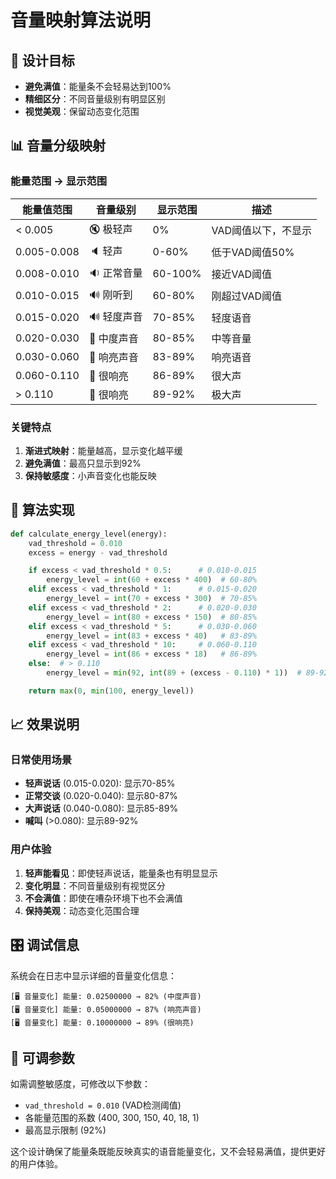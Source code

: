 # 音量映射算法说明

## 🎯 设计目标
- **避免满值**：能量条不会轻易达到100%
- **精细区分**：不同音量级别有明显区别
- **视觉美观**：保留动态变化范围

## 📊 音量分级映射

### 能量范围 → 显示范围

| 能量值范围 | 音量级别 | 显示范围 | 描述 |
|-----------|----------|----------|------|
| < 0.005 | 🔇 极轻声 | 0% | VAD阈值以下，不显示 |
| 0.005-0.008 | 🔈 轻声 | 0-60% | 低于VAD阈值50% |
| 0.008-0.010 | 🔉 正常音量 | 60-100% | 接近VAD阈值 |
| 0.010-0.015 | 🔊 刚听到 | 60-80% | 刚超过VAD阈值 |
| 0.015-0.020 | 🔊 轻度声音 | 70-85% | 轻度语音 |
| 0.020-0.030 | 📢 中度声音 | 80-85% | 中等音量 |
| 0.030-0.060 | 📢 响亮声音 | 83-89% | 响亮语音 |
| 0.060-0.110 | 📣 很响亮 | 86-89% | 很大声 |
| > 0.110 | 📣 很响亮 | 89-92% | 极大声 |

### 关键特点
1. **渐进式映射**：能量越高，显示变化越平缓
2. **避免满值**：最高只显示到92%
3. **保持敏感度**：小声音变化也能反映

## 🔧 算法实现

```python
def calculate_energy_level(energy):
    vad_threshold = 0.010
    excess = energy - vad_threshold

    if excess < vad_threshold * 0.5:      # 0.010-0.015
        energy_level = int(60 + excess * 400)  # 60-80%
    elif excess < vad_threshold * 1:      # 0.015-0.020
        energy_level = int(70 + excess * 300)  # 70-85%
    elif excess < vad_threshold * 2:      # 0.020-0.030
        energy_level = int(80 + excess * 150)  # 80-85%
    elif excess < vad_threshold * 5:      # 0.030-0.060
        energy_level = int(83 + excess * 40)   # 83-89%
    elif excess < vad_threshold * 10:     # 0.060-0.110
        energy_level = int(86 + excess * 18)   # 86-89%
    else:  # > 0.110
        energy_level = min(92, int(89 + (excess - 0.110) * 1))  # 89-92%

    return max(0, min(100, energy_level))
```

## 📈 效果说明

### 日常使用场景
- **轻声说话** (0.015-0.020): 显示70-85%
- **正常交谈** (0.020-0.040): 显示80-87%
- **大声说话** (0.040-0.080): 显示85-89%
- **喊叫** (>0.080): 显示89-92%

### 用户体验
1. **轻声能看见**：即使轻声说话，能量条也有明显显示
2. **变化明显**：不同音量级别有视觉区分
3. **不会满值**：即使在嘈杂环境下也不会满值
4. **保持美观**：动态变化范围合理

## 🎛️ 调试信息

系统会在日志中显示详细的音量变化信息：
```
[🖥️ 音量变化] 能量: 0.02500000 → 82% (中度声音)
[🖥️ 音量变化] 能量: 0.05000000 → 87% (响亮声音)
[🖥️ 音量变化] 能量: 0.10000000 → 89% (很响亮)
```

## 🔧 可调参数

如需调整敏感度，可修改以下参数：
- `vad_threshold = 0.010` (VAD检测阈值)
- 各能量范围的系数 (400, 300, 150, 40, 18, 1)
- 最高显示限制 (92%)

这个设计确保了能量条既能反映真实的语音能量变化，又不会轻易满值，提供更好的用户体验。